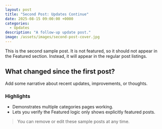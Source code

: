 ```yaml
---
layout: post
title: "Second Post: Updates Continue"
date: 2025-08-15 09:00:00 +0000
categories:
  - Updates
description: "A follow-up update post."
image: /assets/images/second-post-cover.jpg
---
```


This is the second sample post. It is not featured, so it should not appear in the Featured section. Instead, it will appear in the regular post listings.

## What changed since the first post?

Add some narrative about recent updates, improvements, or thoughts.

### Highlights
- Demonstrates multiple categories pages working.
- Lets you verify the Featured logic only shows explicitly featured posts.

> You can remove or edit these sample posts at any time.